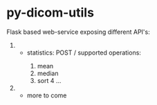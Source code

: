 # py-dicom-utils

Flask based web-service exposing different API's:

1. - statistics: POST /<operation>
    supported operations:
      1. mean
      2. median
      3. sort
      4 ...
      
2. - more to come
